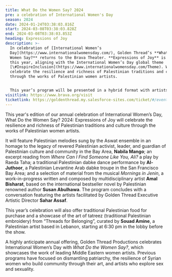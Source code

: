 ```yaml
---
title: What Do the Women Say? 2024
pre: a celebration of International Women's Day
season: 2024
date: 2024-01-24T03:38:03.816Z
start: 2024-03-08T03:38:03.828Z
end: 2024-03-08T03:38:03.853Z
heading: Expressions of Joy
description: >-
  In celebration of [International Women’s
  Day](https://www.internationalwomensday.com/), Golden Thread’s **What Do the
  Women Say?** returns to the Brava Theater. **Expressions of Joy** is our theme
  this year, aligning with the International Women’s Day global theme
  [\#InspireInclusion](https://www.internationalwomensday.com/Theme). We
  celebrate the resilience and richness of Palestinian traditions and culture
  through the works of Palestinian women artists. 


  This year’s program will be presented in a hybrid format with artists appearing in-person and virtually. Audiences will be able to join us in-person at the Brava Theater or online for a virtual presentation.
visitlink: https://www.brava.org/visit
ticketlink: https://goldenthread.my.salesforce-sites.com/ticket/#/events/a0SRh000001ftw1MAA
---
```

This year's edition of our annual celebration of International Women’s Day, What Do the Women Say? 2024: Expressions of Joy will celebrate the resilience and richness of Palestinian traditions and culture through the works of Palestinian women artists. 

It will feature Palestinian melodies sung by the Aswat ensemble in an homage to the legacy of revered Palestinian activist, leader, and guardian of Palestinian culture and community in the Bay Area, **Nabila Mango**; an excerpt reading from *Where Can I Find Someone Like You, Ali?* a play by Raeda Taha; a traditional Palestinian dabke dance performance by **Al-Juthoor**, a Palestinian Levantine Arab dabke troupe in the San Francisco Bay Area; and a selection of material from the musical *Mornings in Jenin*, a work-in-progress written and composed by multidisciplinary artist **Amal Bisharat**, based on the international bestseller novel by Palestinian renowned author **Susan Abulhawa**. The program concludes with a conversation featuring the artists facilitated by Golden Thread Executive Artistic Director **Sahar Assaf**. 

This year’s celebration will also offer traditional Palestinian food for purchase and a showcase of the art of tatreez (traditional Palestinian embroidery) from “Threads for Belonging”, curated by **Souad Amine**, a Palestinian artist based in Lebanon, starting at 6:30 pm in the lobby before the show. 

A highly anticipate annual offering, Golden Thread Productions celebrates International Women’s Day with *What Do the Women Say?*, which showcases the work of leading Middle Eastern women artists. Previous programs have focused on dismantling patriarchy, the resilience of Syrian women who build community through their art, and artists who explore sex and sexuality.